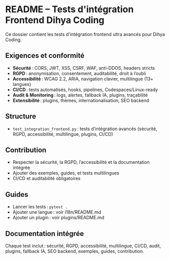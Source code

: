 # README – Tests d'intégration Frontend Dihya Coding

Ce dossier contient les tests d'intégration frontend ultra avancés pour Dihya Coding.

## Exigences et conformité
- **Sécurité** : CORS, JWT, XSS, CSRF, WAF, anti-DDOS, headers stricts
- **RGPD** : anonymisation, consentement, auditabilité, droit à l’oubli
- **Accessibilité** : WCAG 2.2, ARIA, navigation clavier, multilingue (13+ langues)
- **CI/CD** : tests automatisés, hooks, pipelines, Codespaces/Linux-ready
- **Audit & Monitoring** : logs, alertes, fallback IA, plugins, traçabilité
- **Extensibilité** : plugins, thèmes, internationalisation, SEO backend

## Structure
- `test_integration_frontend.py` : tests d’intégration avancés (sécurité, RGPD, accessibilité, multilingue, plugins, CI/CD)

## Contribution
- Respecter la sécurité, la RGPD, l’accessibilité et la documentation intégrée
- Ajouter des exemples, guides, et tests multilingues
- CI/CD et auditabilité obligatoires

## Guides
- Lancer les tests : `pytest .`
- Ajouter une langue : voir i18n/README.md
- Ajouter un plugin : voir plugins/README.md

## Documentation intégrée
Chaque test inclut : sécurité, RGPD, accessibilité, multilingue, CI/CD, audit, plugins, fallback IA, SEO backend, exemples, guides, contribution.

